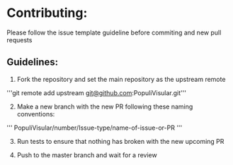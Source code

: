 # Contributing:

Please follow the issue template guideline before commiting and new pull requests

## Guidelines:

1. Fork the repository and set the main repository as the upstream remote

'''git remote add upstream git@github.com:PopuliVisular.git'''

2. Make a new branch with the new PR following these naming conventions:

'''
PopuliVisular/number/Issue-type/name-of-issue-or-PR
'''

3. Run tests to ensure that nothing has broken with the new upcoming PR

4. Push to the master branch and wait for a review

